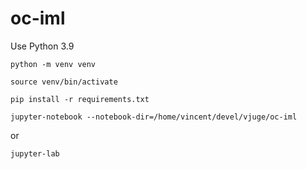 # oc-iml

Use Python 3.9

`python -m venv venv`

`source venv/bin/activate`

`pip install -r requirements.txt`

`jupyter-notebook --notebook-dir=/home/vincent/devel/vjuge/oc-iml`

or

`jupyter-lab`

